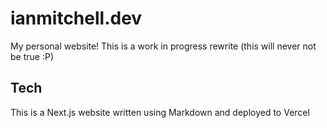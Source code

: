 # ianmitchell.dev

My personal website! This is a work in progress rewrite (this will never not be true :P)

## Tech

This is a Next.js website written using Markdown and deployed to Vercel
